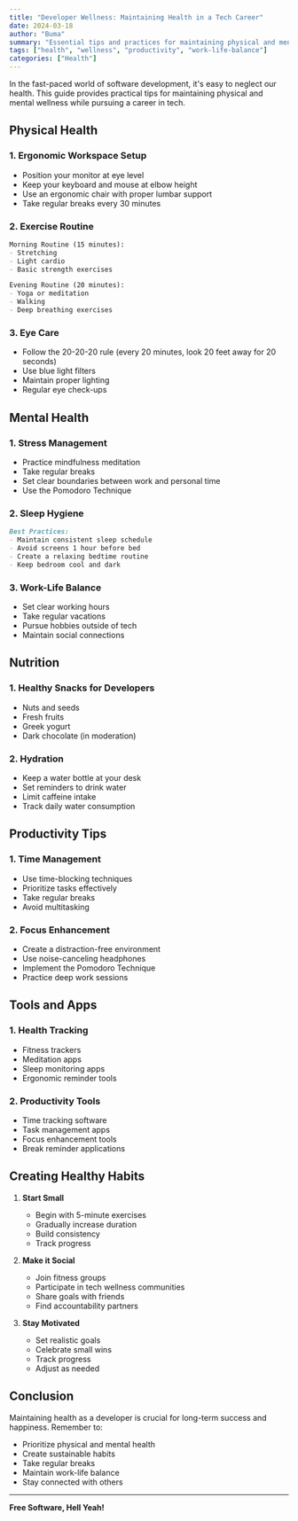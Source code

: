 ```yaml
---
title: "Developer Wellness: Maintaining Health in a Tech Career"
date: 2024-03-18
author: "Buma"
summary: "Essential tips and practices for maintaining physical and mental health as a software developer"
tags: ["health", "wellness", "productivity", "work-life-balance"]
categories: ["Health"]
---
```


In the fast-paced world of software development, it's easy to neglect our health. This guide provides practical tips for maintaining physical and mental wellness while pursuing a career in tech.

## Physical Health

### 1. Ergonomic Workspace Setup

- Position your monitor at eye level
- Keep your keyboard and mouse at elbow height
- Use an ergonomic chair with proper lumbar support
- Take regular breaks every 30 minutes

### 2. Exercise Routine

```markdown
Morning Routine (15 minutes):
- Stretching
- Light cardio
- Basic strength exercises

Evening Routine (20 minutes):
- Yoga or meditation
- Walking
- Deep breathing exercises
```

### 3. Eye Care

- Follow the 20-20-20 rule (every 20 minutes, look 20 feet away for 20 seconds)
- Use blue light filters
- Maintain proper lighting
- Regular eye check-ups

## Mental Health

### 1. Stress Management

- Practice mindfulness meditation
- Take regular breaks
- Set clear boundaries between work and personal time
- Use the Pomodoro Technique

### 2. Sleep Hygiene

```markdown
Best Practices:
- Maintain consistent sleep schedule
- Avoid screens 1 hour before bed
- Create a relaxing bedtime routine
- Keep bedroom cool and dark
```

### 3. Work-Life Balance

- Set clear working hours
- Take regular vacations
- Pursue hobbies outside of tech
- Maintain social connections

## Nutrition

### 1. Healthy Snacks for Developers

- Nuts and seeds
- Fresh fruits
- Greek yogurt
- Dark chocolate (in moderation)

### 2. Hydration

- Keep a water bottle at your desk
- Set reminders to drink water
- Limit caffeine intake
- Track daily water consumption

## Productivity Tips

### 1. Time Management

- Use time-blocking techniques
- Prioritize tasks effectively
- Take regular breaks
- Avoid multitasking

### 2. Focus Enhancement

- Create a distraction-free environment
- Use noise-canceling headphones
- Implement the Pomodoro Technique
- Practice deep work sessions

## Tools and Apps

### 1. Health Tracking

- Fitness trackers
- Meditation apps
- Sleep monitoring apps
- Ergonomic reminder tools

### 2. Productivity Tools

- Time tracking software
- Task management apps
- Focus enhancement tools
- Break reminder applications

## Creating Healthy Habits

1. **Start Small**
   - Begin with 5-minute exercises
   - Gradually increase duration
   - Build consistency
   - Track progress

2. **Make it Social**
   - Join fitness groups
   - Participate in tech wellness communities
   - Share goals with friends
   - Find accountability partners

3. **Stay Motivated**
   - Set realistic goals
   - Celebrate small wins
   - Track progress
   - Adjust as needed

## Conclusion

Maintaining health as a developer is crucial for long-term success and happiness. Remember to:

- Prioritize physical and mental health
- Create sustainable habits
- Take regular breaks
- Maintain work-life balance
- Stay connected with others

---
**Free Software, Hell Yeah!** 